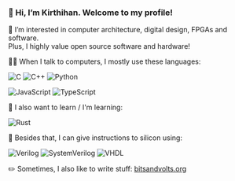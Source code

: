 ### 👋 Hi, I’m Kirthihan. Welcome to my profile!

👀 I’m interested in computer architecture, digital design, FPGAs and software.\
Plus, I highly value open source software and hardware!

👨‍💻 When I talk to computers, I mostly use these languages:

![C](https://img.shields.io/badge/c-%2300599C.svg?style=for-the-badge&logo=c&logoColor=white)
![C++](https://img.shields.io/badge/c++-%2300599C.svg?style=for-the-badge&logo=c%2B%2B&logoColor=white)
![Python](https://img.shields.io/badge/python-3670A0?style=for-the-badge&logo=python&logoColor=ffdd54)


![JavaScript](https://img.shields.io/badge/javascript-%23323330.svg?style=for-the-badge&logo=javascript&logoColor=%23F7DF1E)
![TypeScript](https://img.shields.io/badge/typescript-%23007ACC.svg?style=for-the-badge&logo=typescript&logoColor=white)

🌱 I also want to learn / I'm learning:

![Rust](https://img.shields.io/badge/rust-%23000000.svg?style=for-the-badge&logo=rust&logoColor=white)

🔌 Besides that, I can give instructions to silicon using:

![Verilog](https://img.shields.io/badge/Verilog-brightgreen?style=for-the-badge)
![SystemVerilog](https://img.shields.io/badge/SystemVerilog-green?style=for-the-badge)
![VHDL](https://img.shields.io/badge/VHDL-blue?style=for-the-badge)

✏️ Sometimes, I also like to write stuff: [bitsandvolts.org](bitsandvolts.org)

<!---
kyaso/kyaso is a ✨ special ✨ repository because its `README.md` (this file) appears on your GitHub profile.
You can click the Preview link to take a look at your changes.
--->
